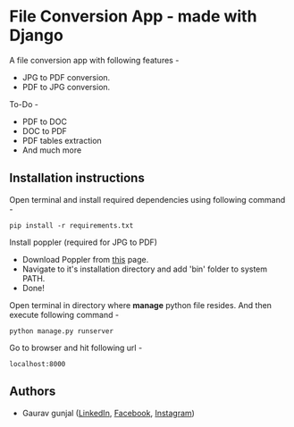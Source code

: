 # File Conversion App - made with Django
A file conversion app with following features - 

 - JPG to PDF conversion.
 - PDF to JPG conversion.

To-Do -

 - PDF to DOC
 - DOC to PDF
 - PDF tables extraction
 - And much more

## Installation instructions
Open terminal and install required dependencies using following command -

    pip install -r requirements.txt

Install poppler (required for JPG to PDF)

 - Download Poppler from [this](http://blog.alivate.com.au/poppler-windows/) page.
 - Navigate to it's installation directory and add 'bin' folder to system PATH.
 - Done!

Open terminal in directory where **manage** python file resides. And then execute following command -

    python manage.py runserver
    
Go to browser and hit following url -

    localhost:8000
## Authors

 - Gaurav gunjal ([LinkedIn](https://www.linkedin.com/in/gaurav-gunjal-aa682b107/), [Facebook](https://www.facebook.com/gaurav.gunjal.16), [Instagram](https://www.instagram.com/_gaurav_art_))
